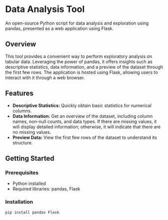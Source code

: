 # Data Analysis Tool

An open-source Python script for data analysis and exploration using pandas, presented as a web application using Flask.

## Overview

This tool provides a convenient way to perform exploratory analysis on tabular data. Leveraging the power of pandas, it offers insights such as descriptive statistics, data information, and a preview of the dataset through the first few rows. The application is hosted using Flask, allowing users to interact with it through a web browser.

## Features

- **Descriptive Statistics:** Quickly obtain basic statistics for numerical columns.
- **Data Information:** Get an overview of the dataset, including column names, non-null counts, and data types. If there are missing values, it will display detailed information; otherwise, it will indicate that there are no missing values.
- **Preview Data:** View the first few rows of the dataset to understand its structure.

## Getting Started

### Prerequisites

- Python installed
- Required libraries: pandas, Flask

### Installation

```bash
pip install pandas Flask
